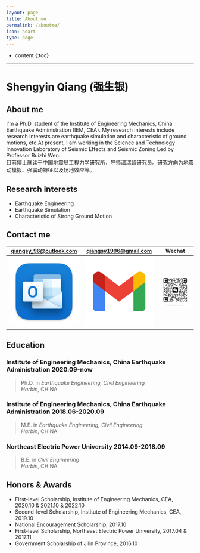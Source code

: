```yaml
---
layout: page
title: About me
permalink: /aboutme/
icon: heart
type: page
---
```

* content
{:toc}
---

# **Shengyin Qiang (强生银)**

## **About me**
I'm a Ph.D. student of the Institute of Engineering Mechanics, China Earthquake Administration (IEM, CEA). My research interests include research interests are earthquake simulation and characteristic of ground motions, etc.At present, I am working in the Science and Technology Innovation Laboratory of Seismic Effects and Seismic Zoning Led by Professor Ruizhi Wen.<br>
目前博士就读于中国地震局工程力学研究所，导师温瑞智研究员。研究方向为地震动模拟、强震动特征以及场地效应等。
## **Research interests**
* Earthquake Engineering
* Earthquake Simulation
* Characteristic of Strong Ground Motion

## **Contact me**

|                                qiangsy_96@outlook.com                            |                   qiangsy1996@gmail.com                       |              Wechat                       |
|:---------------------------------------------:|:-----------------------------------:|:-----------------------------------------------:|
| ![](/picture/outlook.png)|  ![](/picture/gmail.png) | ![](/picture/wechat.jpg) |



## **Education**
### Institute of Engineering Mechanics, China Earthquake Administration 2020.09-now
 > Ph.D. in _Earthquake Engineering, Civil Engineering_<br>
 > _Harbin_, CHINA

### Institute of Engineering Mechanics, China Earthquake Administration 2018.06-2020.09
 > M.E. in _Earthquake Engineering, Civil Engineering_<br>
 > _Harbin_, CHINA 

### Northeast Electric Power University 2014.09-2018.09

 > B.E. in  _Civil Engineering_<br>
 > _Harbin_, CHINA

## **Honors & Awards**
* First-level Scholarship, Institute of Engineering Mechanics, CEA, 2020.10 & 2021.10 & 2022.10<br>
* Second-level Scholarship, Institute of Engineering Mechanics, CEA, 2019.10<br>
* National Encouragement Scholarship, 2017.10<br>
* First-level Scholarship, Northeast Electric Power University, 2017.04 & 2017.11<br>
* Government Scholarship of Jilin Province, 2016.10<br>

<!-- ### Footer
Last updated: May 2013 -->
